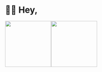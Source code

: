 # 👋🏻 Hey,
<img src="https://github-readme-stats.vercel.app/api?username=agentnova&hide=issues,prs&show_icons=true&count_private=true&include_all_commits=true" height="150"><img src="https://github-readme-stats.vercel.app/api/top-langs/?username=agentnova&layout=compact" height="150">

